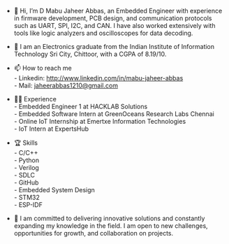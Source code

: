 - 👋 Hi, I’m D Mabu Jaheer Abbas, an Embedded Engineer with experience in firmware development, PCB design, and communication protocols such as UART, SPI, I2C, and CAN. I have also worked extensively with tools like logic analyzers and oscilloscopes for data decoding.
- 🌱 I am an Electronics graduate from the Indian Institute of Information Technology Sri City, Chittoor, with a CGPA of 8.19/10.
- 📫 How to reach me <br/>
      - Linkedin:  http://www.linkedin.com/in/mabu-jaheer-abbas<br/>
      - Mail: jaheerabbas1210@gmail.com
      
- 👨‍🎓 Experience <br/>
      - Embedded Engineer 1 at HACKLAB Solutions<br/>
      - Embedded Software Intern at GreenOceans Research Labs Chennai<br/>
      - Online IoT Internship at Emertxe Information Technologies<br/>
      - IoT Intern at ExpertsHub

- 🏆 Skills <br/>
      - C/C++<br/>
      - Python<br/>
      - Verilog<br/>
      - SDLC<br/>
      - GitHub<br/>
      - Embedded System Design<br/>
      - STM32<br/>
      - ESP-IDF<br/>
- 👀 I am committed to delivering innovative solutions and constantly expanding my knowledge in the field. I am open to new challenges, opportunities for growth, and collaboration on projects.

<!---
abbas-dm/abbas-dm is a ✨ special ✨ repository because its `README.md` (this file) appears on your GitHub profile.
You can click the Preview link to take a look at your changes.
--->
